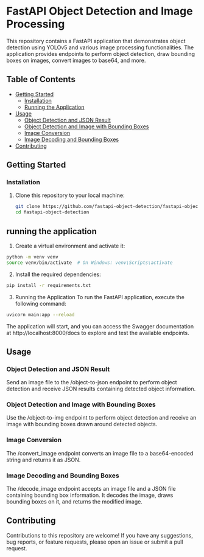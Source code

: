 # FastAPI Object Detection and Image Processing

This repository contains a FastAPI application that demonstrates object detection using YOLOv5 and various image processing functionalities. The application provides endpoints to perform object detection, draw bounding boxes on images, convert images to base64, and more.

## Table of Contents

- [Getting Started](#getting-started)
  - [Installation](#installation)
  - [Running the Application](#running-the-application)
- [Usage](#usage)
  - [Object Detection and JSON Result](#object-detection-and-json-result)
  - [Object Detection and Image with Bounding Boxes](#object-detection-and-image-with-bounding-boxes)
  - [Image Conversion](#image-conversion)
  - [Image Decoding and Bounding Boxes](#image-decoding-and-bounding-boxes)
- [Contributing](#contributing)

## Getting Started

### Installation

1. Clone this repository to your local machine:

   ```bash
   git clone https://github.com/fastapi-object-detection/fastapi-object-detection.git
   cd fastapi-object-detection
## running the application
1. Create a virtual environment and activate it:
```bash
python -m venv venv
source venv/bin/activate  # On Windows: venv\Scripts\activate
```
2. Install the required dependencies:
```bash
pip install -r requirements.txt
```
3. Running the Application
To run the FastAPI application, execute the following command:
```bash
uvicorn main:app --reload
```
The application will start, and you can access the Swagger documentation at http://localhost:8000/docs to explore and test the available endpoints.

## Usage
### Object Detection and JSON Result
Send an image file to the /object-to-json endpoint to perform object detection and receive JSON results containing detected object information.

### Object Detection and Image with Bounding Boxes
Use the /object-to-img endpoint to perform object detection and receive an image with bounding boxes drawn around detected objects.

### Image Conversion
The /convert_image endpoint converts an image file to a base64-encoded string and returns it as JSON.

### Image Decoding and Bounding Boxes
The /decode_image endpoint accepts an image file and a JSON file containing bounding box information. It decodes the image, draws bounding boxes on it, and returns the modified image.

## Contributing
Contributions to this repository are welcome! If you have any suggestions, bug reports, or feature requests, please open an issue or submit a pull request.
